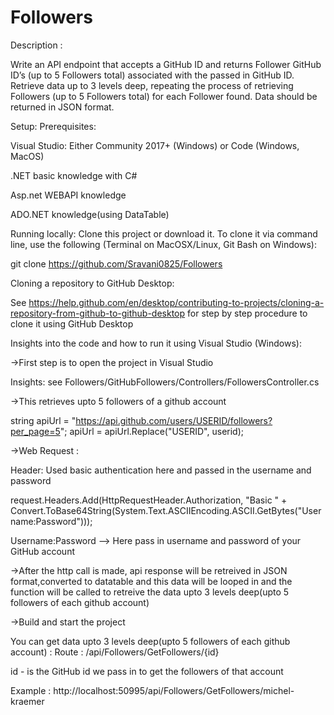 # Followers
Description :

Write an API endpoint that accepts a GitHub ID and returns Follower GitHub ID’s (up to 5 Followers total) associated with the passed in GitHub ID. Retrieve data up to 3 levels deep, repeating the process of retrieving Followers (up to 5 Followers total) for each Follower found. Data should be returned in JSON format.

Setup: Prerequisites:

Visual Studio: Either Community 2017+ (Windows) or Code (Windows, MacOS)

.NET basic knowledge with C# 

Asp.net WEBAPI knowledge 

ADO.NET knowledge(using DataTable)

Running locally: Clone this project or download it. To clone it via command line, use the following (Terminal on MacOSX/Linux, Git Bash on Windows):

git clone https://github.com/Sravani0825/Followers

Cloning a repository to GitHub Desktop:

See https://help.github.com/en/desktop/contributing-to-projects/cloning-a-repository-from-github-to-github-desktop for step by step procedure to clone it using GitHub Desktop

Insights into the code and how to run it using Visual Studio (Windows):

->First step is to open the project in Visual Studio

Insights: see Followers/GitHubFollowers/Controllers/FollowersController.cs

->This retrieves upto 5 followers of a github account

string apiUrl = "https://api.github.com/users/USERID/followers?per_page=5"; apiUrl = apiUrl.Replace("USERID", userid);

->Web Request :

Header: Used basic authentication here and passed in the username and password

request.Headers.Add(HttpRequestHeader.Authorization, "Basic " + Convert.ToBase64String(System.Text.ASCIIEncoding.ASCII.GetBytes("Username:Password")));

Username:Password --> Here pass in username and password of your GitHub account

->After the http call is made, api response will be retreived in JSON format,converted to datatable and this data will be looped in and the function will be called to retreive the data upto 3 levels deep(upto 5 followers of each github account)

->Build and start the project

You can get data upto 3 levels deep(upto 5 followers of each github account) : Route : /api/Followers/GetFollowers/{id}

id - is the GitHub id we pass in to get the followers of that account

Example : http://localhost:50995/api/Followers/GetFollowers/michel-kraemer
